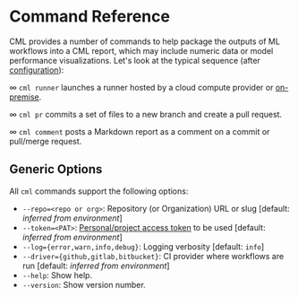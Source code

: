# Command Reference

CML provides a number of commands to help package the outputs of ML workflows
into a CML report, which may include numeric data or model performance
visualizations. Let's look at the typical sequence (after
[configuration](/doc/user-guide)):

∞ `cml runner` launches a runner hosted by a cloud compute provider or
[on-premise](/doc/self-hosted-runners).

∞ `cml pr` commits a set of files to a new branch and create a pull request.

∞ `cml comment` posts a Markdown report as a comment on a commit or pull/merge
request.

## Generic Options

All `cml` commands support the following options:

- `--repo=<repo or org>`: Repository (or Organization) URL or slug [default:
  *inferred from environment*]
- `--token=<PAT>`: [Personal/project access token] to be used [default:
  *inferred from environment*]
- `--log={error,warn,info,debug}`: Logging verbosity [default: `info`]
- `--driver={github,gitlab,bitbucket}`: CI provider where workflows are run
  [default: *inferred from environment*]
- `--help`: Show help.
- `--version`: Show version number.

[personal/project access token]:
  https://cml.dev/doc/self-hosted-runners#personal-access-token
